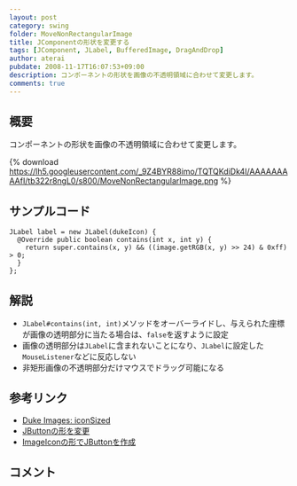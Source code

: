 ```yaml
---
layout: post
category: swing
folder: MoveNonRectangularImage
title: JComponentの形状を変更する
tags: [JComponent, JLabel, BufferedImage, DragAndDrop]
author: aterai
pubdate: 2008-11-17T16:07:53+09:00
description: コンポーネントの形状を画像の不透明領域に合わせて変更します。
comments: true
---
```

## 概要
コンポーネントの形状を画像の不透明領域に合わせて変更します。

{% download https://lh5.googleusercontent.com/_9Z4BYR88imo/TQTQKdiDk4I/AAAAAAAAAfI/tb322r8ngL0/s800/MoveNonRectangularImage.png %}

## サンプルコード
<pre class="prettyprint"><code>JLabel label = new JLabel(dukeIcon) {
  @Override public boolean contains(int x, int y) {
    return super.contains(x, y) &amp;&amp; ((image.getRGB(x, y) &gt;&gt; 24) &amp; 0xff) &gt; 0;
  }
};
</code></pre>

## 解説
- `JLabel#contains(int, int)`メソッドをオーバーライドし、与えられた座標が画像の透明部分に当たる場合は、`false`を返すように設定
- 画像の透明部分は`JLabel`に含まれないことになり、`JLabel`に設定した`MouseListener`などに反応しない
- 非矩形画像の不透明部分だけマウスでドラッグ可能になる

<!-- dummy comment line for breaking list -->

## 参考リンク
- [Duke Images: iconSized](http://duke.kenai.com/iconSized/index.html)
- [JButtonの形を変更](http://ateraimemo.com/Swing/RoundButton.html)
- [ImageIconの形でJButtonを作成](http://ateraimemo.com/Swing/RoundImageButton.html)

<!-- dummy comment line for breaking list -->

## コメント

